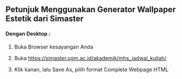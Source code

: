 ## Petunjuk Menggunakan Generator Wallpaper Estetik dari Simaster

#### Dengan Desktop :

1. Buka Browser kesayangan Anda

2. Buka https://simaster.ugm.ac.id/akademik/mhs_jadwal_kuliah/

3. Klik kanan, lalu Save As, pilih format Complete Webpage HTML